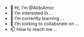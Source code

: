 - 👋 Hi, I’m @AldoAmor
- 👀 I’m interested in ...
- 🌱 I’m currently learning ...
- 💞️ I’m looking to collaborate on ...
- 📫 How to reach me ...

<!---
AldoAmor/AldoAmor is a ✨ special ✨ repository because its `README.md` (this file) appears on your GitHub profile.
You can click the Preview link to take a look at your changes.
--->
